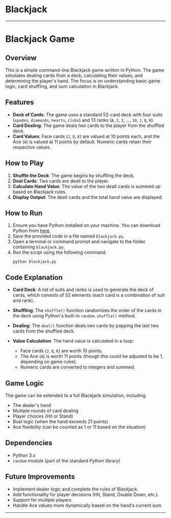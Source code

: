 # Blackjack
---

# Blackjack Game

## Overview

This is a simple command-line Blackjack game written in Python. The game simulates dealing cards from a deck, calculating their values, and determining the player's hand. The focus is on understanding basic game logic, card shuffling, and sum calculation in Blackjack.

## Features

- **Deck of Cards**: The game uses a standard 52-card deck with four suits (`spades`, `diamonds`, `hearts`, `clubs`) and 13 ranks (`A`, `2`, `3`, ..., `10`, `J`, `Q`, `K`).
- **Card Dealing**: The game deals two cards to the player from the shuffled deck.
- **Card Values**: Face cards (`J`, `Q`, `K`) are valued at 10 points each, and the Ace (`A`) is valued at 11 points by default. Numeric cards retain their respective values.

## How to Play

1. **Shuffle the Deck**: The game begins by shuffling the deck.
2. **Deal Cards**: Two cards are dealt to the player.
3. **Calculate Hand Value**: The value of the two dealt cards is summed up based on Blackjack rules.
4. **Display Output**: The dealt cards and the total hand value are displayed.

## How to Run

1. Ensure you have Python installed on your machine. You can download Python from [here](https://www.python.org/downloads/).
2. Save the provided code in a file named `blackjack.py`.
3. Open a terminal or command prompt and navigate to the folder containing `blackjack.py`.
4. Run the script using the following command:
   ```
   python blackjack.py
   ```

## Code Explanation

- **Card Deck**: A list of suits and ranks is used to generate the deck of cards, which consists of 52 elements (each card is a combination of suit and rank).
  
- **Shuffling**: The `shuffle()` function randomizes the order of the cards in the deck using Python's built-in `random.shuffle()` method.
  
- **Dealing**: The `deal()` function deals two cards by popping the last two cards from the shuffled deck.

- **Value Calculation**: The hand value is calculated in a loop:
  - Face cards (`J`, `Q`, `K`) are worth 10 points.
  - The Ace (`A`) is worth 11 points (though this could be adjusted to be 1, depending on game rules).
  - Numeric cards are converted to integers and summed.

## Game Logic

The game can be extended to a full Blackjack simulation, including:
- The dealer's hand
- Multiple rounds of card dealing
- Player choices (Hit or Stand)
- Bust logic (when the hand exceeds 21 points)
- Ace flexibility (can be counted as 1 or 11 based on the situation)

## Dependencies

- Python 3.x
- `random` module (part of the standard Python library)

## Future Improvements

- Implement dealer logic and complete the rules of Blackjack.
- Add functionality for player decisions (Hit, Stand, Double Down, etc.).
- Support for multiple players.
- Handle Ace values more dynamically based on the hand's current sum.

---
